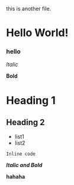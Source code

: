 this is another file.

# Hello World!
### hello


*Italic*

**Bold**
# Heading 1
## Heading 2
* list1
* list2

`Inline code`

**_Italic and Bold_**

**hahaha**
